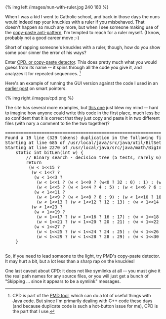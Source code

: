 {% img left /images/nun-with-ruler.jpg 240 160 %} 

When I was a kid I went to Catholic school, and back in those days 
the nuns would indeed rap your knuckles with a ruler if you
misbehaved. That doesn't happen so much any more, but when I see someone 
making use of the [copy-paste anti-pattern](http://c2.com/cgi/wiki?CopyAndPasteProgramming), 
I'm tempted to reach for a ruler myself. 
(I know, probably not a good career move ;-)

Short of rapping someone's knuckles with a ruler, though, how do you show some poor sinner the error of his ways?

<!--more-->

Enter [CPD, or copy-paste detector](http://pmd.sourceforge.net/pmd-5.1.3/cpd-usage.html). 
This does pretty much what you would guess from its name -- it
spins through all the code you give it, and analyzes it for repeated sequences.
[^1]

Here's an example of running the GUI version against the code I used in an [earlier post](http://btorpey.github.io/blog/2014/02/12/shared-singletons/) on smart pointers.

{% img right /images/cpd.png %}

The site has several more examples, but [this one](http://pmd.sourceforge.net/pmd-5.1.3/cpdresults.txt) just blew my mind -- 
hard to imagine how anyone could write this code in
the first place, much less be so confident that it is correct that they just
copy and paste it in two different files (with nary a comment to tie the two
together)?

<pre>
=====================================================================
Found a 19 line (329 tokens) duplication in the following files: 
Starting at line 685 of /usr/local/java/src/java/util/BitSet.java
Starting at line 2270 of /usr/local/java/src/java/math/BigInteger.java
    static int bitLen(int w) {
        // Binary search - decision tree (5 tests, rarely 6)
        return
         (w < 1<<15 ?
          (w < 1<<7 ?
           (w < 1<<3 ?
            (w < 1<<1 ? (w < 1<<0 ? (w<0 ? 32 : 0) : 1) : (w < 1<<2 ? 2 : 3)) :
            (w < 1<<5 ? (w < 1<<4 ? 4 : 5) : (w < 1<<6 ? 6 : 7))) :
           (w < 1<<11 ?
            (w < 1<<9 ? (w < 1<<8 ? 8 : 9) : (w < 1<<10 ? 10 : 11)) :
            (w < 1<<13 ? (w < 1<<12 ? 12 : 13) : (w < 1<<14 ? 14 : 15)))) :
          (w < 1<<23 ?
           (w < 1<<19 ?
            (w < 1<<17 ? (w < 1<<16 ? 16 : 17) : (w < 1<<18 ? 18 : 19)) :
            (w < 1<<21 ? (w < 1<<20 ? 20 : 21) : (w < 1<<22 ? 22 : 23))) :
           (w < 1<<27 ?
            (w < 1<<25 ? (w < 1<<24 ? 24 : 25) : (w < 1<<26 ? 26 : 27)) :
            (w < 1<<29 ? (w < 1<<28 ? 28 : 29) : (w < 1<<30 ? 30 : 31)))));
    }

</pre>

So, if you need to lead someone to the light, try PMD's copy-paste detector.  It
may hurt a bit, but a lot less than a sharp rap on the knuckles!

One last caveat about CPD: it does not like symlinks at all -- you must give it the real path names for any source files, or
you will just get a bunch of "Skipping ... since it appears to be a symlink" messages.


[^1]: CPD is part of the [PMD tool](http://pmd.sourceforge.net/pmd-5.1.3/), which can do a lot of useful things with Java code. But since I'm primarily dealing with C++ code these days (and because duplicate code is such a hot-button issue for me), CPD is the part that I use.
[^2]: Note that the "Ignore literals" and "Ignore identifiers" checkboxes are disabled if you select C++ as the language - these options are only implemented for Java currently (See [this bug report](http://sourceforge.net/p/pmd/discussion/188193/thread/91553283)).
